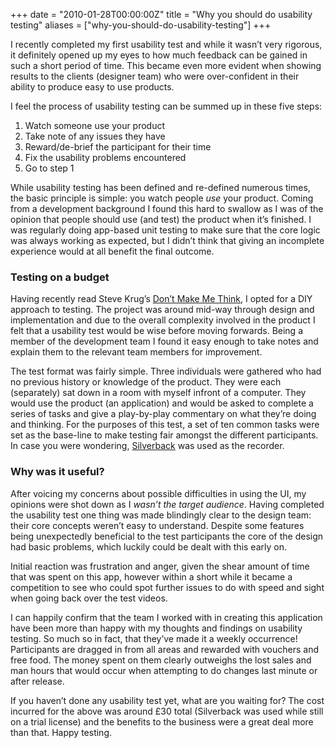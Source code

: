 +++
date = "2010-01-28T00:00:00Z"
title = "Why you should do usability testing"
aliases = ["why-you-should-do-usability-testing"]
+++

I recently completed my first usability test and while it wasn’t very
rigorous, it definitely opened up my eyes to how much feedback can be
gained in such a short period of time. This became even more evident
when showing results to the clients (designer team) who were
over-confident in their ability to produce easy to use products.

I feel the process of usability testing can be summed up in these five steps:

1.  Watch someone use your product
2.  Take note of any issues they have
3.  Reward/de-brief the participant for their time
4.  Fix the usability problems encountered
5.  Go to step 1

While usability testing has been defined and re-defined numerous
times, the basic principle is simple: you watch people _use_ your
product. Coming from a development background I found this hard to
swallow as I was of the opinion that people should use (and test) the
product when it’s finished. I was regularly doing app-based unit
testing to make sure that the core logic was always working as
expected, but I didn’t think that giving an incomplete experience
would at all benefit the final outcome.

### Testing on a budget

Having recently read Steve Krug’s
[Don’t Make Me Think](http://www.sensible.com/dmmt.html), I opted for
a DIY approach to testing. The project was around mid-way through
design and implementation and due to the overall complexity involved
in the product I felt that a usability test would be wise before
moving forwards. Being a member of the development team I found it
easy enough to take notes and explain them to the relevant team
members for improvement.

The test format was fairly simple. Three individuals were gathered who
had no previous history or knowledge of the product. They were each
(separately) sat down in a room with myself infront of a
computer. They would use the product (an application) and would be
asked to complete a series of tasks and give a play-by-play commentary
on what they’re doing and thinking. For the purposes of this test, a
set of ten common tasks were set as the base-line to make testing fair
amongst the different participants. In case you were wondering,
[Silverback](http://silverbackapp.com/) was used as the recorder.

### Why was it useful?

After voicing my concerns about possible difficulties in using the UI,
my opinions were shot down as I _wasn’t the target audience_. Having
completed the usability test one thing was made blindingly clear to
the design team: their core concepts weren’t easy to
understand. Despite some features being unexpectedly beneficial to the
test participants the core of the design had basic problems, which
luckily could be dealt with this early on.

Initial reaction was frustration and anger, given the shear amount of
time that was spent on this app, however within a short while it
became a competition to see who could spot further issues to do with
speed and sight when going back over the test videos.

I can happily confirm that the team I worked with in creating this
application have been more than happy with my thoughts and findings on
usability testing. So much so in fact, that they’ve made it a weekly
occurrence! Participants are dragged in from all areas and rewarded
with vouchers and free food. The money spent on them clearly outweighs
the lost sales and man hours that would occur when attempting to do
changes last minute or after release.

If you haven’t done any usability test yet, what are you waiting for?
The cost incurred for the above was around £30 total (Silverback was
used while still on a trial license) and the benefits to the business
were a great deal more than that. Happy testing.
